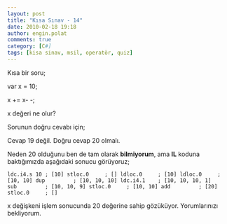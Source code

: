 ```yaml
---
layout: post
title: "Kısa Sınav - 14"
date: 2010-02-18 19:18
author: engin.polat
comments: true
category: [C#]
tags: [kisa sinav, msil, operatör, quiz]
---
```

Kısa bir soru;

var x = 10;

x += x- -;

x değeri ne olur?

Sorunun doğru cevabı için; <!--more-->

Cevap 19 değil. Doğru cevap 20 olmalı.

Neden 20 olduğunu ben de tam olarak **bilmiyorum**, ama **IL** koduna baktığımızda aşağıdaki sonucu görüyoruz;

`ldc.i4.s 10 ; [10]
stloc.0     ; []
ldloc.0     ; [10]
ldloc.0     ; [10, 10]
dup         ; [10, 10, 10]
ldc.i4.1    ; [10, 10, 10, 1]
sub         ; [10, 10, 9]
stloc.0     ; [10, 10]
add         ; [20]
stloc.0     ; []`

x değişkeni işlem sonucunda 20 değerine sahip gözüküyor. Yorumlarınızı bekliyorum.

